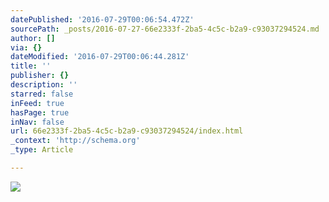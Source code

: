 ```yaml
---
datePublished: '2016-07-29T00:06:54.472Z'
sourcePath: _posts/2016-07-27-66e2333f-2ba5-4c5c-b2a9-c93037294524.md
author: []
via: {}
dateModified: '2016-07-29T00:06:44.281Z'
title: ''
publisher: {}
description: ''
starred: false
inFeed: true
hasPage: true
inNav: false
url: 66e2333f-2ba5-4c5c-b2a9-c93037294524/index.html
_context: 'http://schema.org'
_type: Article

---
```

![](https://the-grid-user-content.s3-us-west-2.amazonaws.com/7bbc2f1c-8d4e-46e8-afdc-686499861110.jpg)